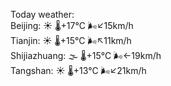 Today weather:  
Beijing: ☀️   🌡️+17°C 🌬️↙15km/h  
Tianjin: ☀️   🌡️+15°C 🌬️↖11km/h  
Shijiazhuang: 🌫  🌡️+15°C 🌬️←19km/h  
Tangshan: ☀️   🌡️+13°C 🌬️↙21km/h  
